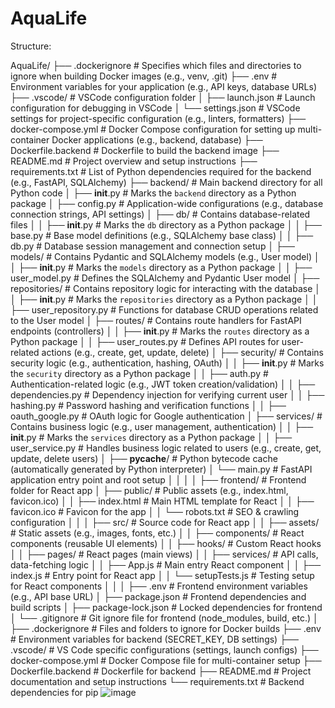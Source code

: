 # AquaLife

Structure:

AquaLife/
├── .dockerignore                   # Specifies which files and directories to ignore when building Docker images (e.g., venv, .git)
├── .env                             # Environment variables for your application (e.g., API keys, database URLs)
├── .vscode/                         # VSCode configuration folder
│   ├── launch.json                  # Launch configuration for debugging in VSCode
│   └── settings.json                # VSCode settings for project-specific configuration (e.g., linters, formatters)
├── docker-compose.yml               # Docker Compose configuration for setting up multi-container Docker applications (e.g., backend, database)
├── Dockerfile.backend               # Dockerfile to build the backend image
├── README.md                        # Project overview and setup instructions
├── requirements.txt                 # List of Python dependencies required for the backend (e.g., FastAPI, SQLAlchemy)
├── backend/                         # Main backend directory for all Python code
│   ├── __init__.py                  # Marks the `backend` directory as a Python package
│   ├── config.py                    # Application-wide configurations (e.g., database connection strings, API settings)
│   ├── db/                          # Contains database-related files
│   │   ├── __init__.py              # Marks the `db` directory as a Python package
│   │   ├── base.py                  # Base model definitions (e.g., SQLAlchemy base class)
│   │   ├── db.py                    # Database session management and connection setup
│   ├── models/                      # Contains Pydantic and SQLAlchemy models (e.g., User model)
│   │   ├── __init__.py              # Marks the `models` directory as a Python package
│   │   ├── user_model.py            # Defines the SQLAlchemy and Pydantic User model
│   ├── repositories/                # Contains repository logic for interacting with the database
│   │   ├── __init__.py              # Marks the `repositories` directory as a Python package
│   │   ├── user_repository.py       # Functions for database CRUD operations related to the User model
│   ├── routes/                      # Contains route handlers for FastAPI endpoints (controllers)
│   │   ├── __init__.py              # Marks the `routes` directory as a Python package
│   │   ├── user_routes.py           # Defines API routes for user-related actions (e.g., create, get, update, delete)
│   ├── security/                    # Contains security logic (e.g., authentication, hashing, OAuth)
│   │   ├── __init__.py              # Marks the `security` directory as a Python package
│   │   ├── auth.py                  # Authentication-related logic (e.g., JWT token creation/validation)
│   │   ├── dependencies.py          # Dependency injection for verifying current user
│   │   ├── hashing.py               # Password hashing and verification functions
│   │   ├── oauth_google.py          # OAuth logic for Google authentication
│   ├── services/                    # Contains business logic (e.g., user management, authentication)
│   │   ├── __init__.py              # Marks the `services` directory as a Python package
│   │   ├── user_service.py          # Handles business logic related to users (e.g., create, get, update, delete users)
│   ├── __pycache__/                 # Python bytecode cache (automatically generated by Python interpreter)
│   └── main.py                      # FastAPI application entry point and root setup
│   │
│   │
├── frontend/                           # Frontend folder for React app
│   ├── public/                         # Public assets (e.g., index.html, favicon.ico)
│   │   ├── index.html                  # Main HTML template for React
│   │   ├── favicon.ico                 # Favicon for the app
│   │   └── robots.txt                  # SEO & crawling configuration
│   │
│   ├── src/                            # Source code for React app
│   │   ├── assets/                     # Static assets (e.g., images, fonts, etc.)
│   │   ├── components/                 # React components (reusable UI elements)
│   │   ├── hooks/                      # Custom React hooks
│   │   ├── pages/                      # React pages (main views)
│   │   ├── services/                   # API calls, data-fetching logic
│   │   ├── App.js                      # Main entry React component
│   │   ├── index.js                    # Entry point for React app
│   │   └── setupTests.js                # Testing setup for React components
│   │
│   ├── .env                            # Frontend environment variables (e.g., API base URL)
│   ├── package.json                    # Frontend dependencies and build scripts
│   ├── package-lock.json               # Locked dependencies for frontend
│   └── .gitignore                      # Git ignore file for frontend (node_modules, build, etc.)
│
├── .dockerignore                       # Files and folders to ignore for Docker builds
├── .env                                # Environment variables for backend (SECRET_KEY, DB settings)
├── .vscode/                            # VS Code specific configurations (settings, launch configs)
├── docker-compose.yml                  # Docker Compose file for multi-container setup
├── Dockerfile.backend                  # Dockerfile for backend
├── README.md                           # Project documentation and setup instructions
└── requirements.txt                    # Backend dependencies for pip
![image](https://github.com/user-attachments/assets/a29c4b98-5159-4ecd-9b01-df276b3bb582)
